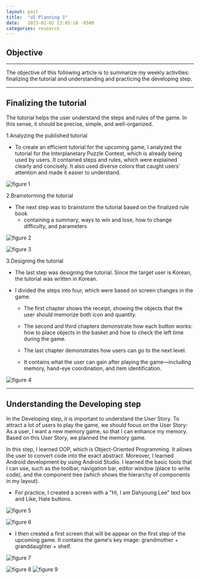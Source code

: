 ```yaml
---
layout: post
title:  "UI Planning 3"
date:   2023-02-02 13:05:10 -0500
categories: research
---
```


## Objective

---
The objective of this following article is to summarize my weekly activities: finalizing the tutorial and understanding and practicing the developing step.

---

## Finalizing the tutorial

The tutorial helps the user understand the steps and rules of the game. In this sense, it should be precise, simple, and well-organized.

1.Analyzing the published tutorial

- To create an efficient tutorial for the upcoming game, I analyzed the tutorial for the Interplanetary Puzzle Contest, which is already being used by users. It contained steps and rules, which were explained clearly and concisely. It also used diverse colors that caught users' attention and made it easier to understand.

![figure 1](https://res.cloudinary.com/da7rg3ojv/image/upload/v1675458680/%EC%8A%A4%ED%81%AC%EB%A6%B0%EC%83%B7_2023-02-03_%EC%98%A4%ED%9B%84_4.11.16_dpewrz.png)

2.Brainstorming the tutorial

- The next step was to brainstorm the tutorial based on the finalized rule book
  - containing a summary, ways to win and lose, how to change difficulty, and parameters

![figure 2](https://res.cloudinary.com/da7rg3ojv/image/upload/v1675459071/%EC%8A%A4%ED%81%AC%EB%A6%B0%EC%83%B7_2023-02-03_%EC%98%A4%ED%9B%84_4.17.47_omqvv0.png)

![figure 3](https://res.cloudinary.com/da7rg3ojv/image/upload/v1675459107/%EC%8A%A4%ED%81%AC%EB%A6%B0%EC%83%B7_2023-02-03_%EC%98%A4%ED%9B%84_4.18.23_h80daw.png)

3.Designing the tutorial

- The last step was designing the tutorial. Since the target user is Korean, the tutorial was written in Korean.

- I divided the steps into four, which were based on screen changes in the game.

  - The first chapter shows the receipt, showing the objects that the user should memorize both icon and quantity.

  - The second and third chapters demonstrate how each button works: how to place objects in the basket and how to check the left time during the game.

  - The last chapter demonstrates how users can go to the next level.

  - It contains what the user can gain after playing the game—including memory, hand-eye coordination, and item identification.

![figure 4](https://res.cloudinary.com/da7rg3ojv/image/upload/v1675459146/%EC%8A%A4%ED%81%AC%EB%A6%B0%EC%83%B7_2023-02-03_%EC%98%A4%ED%9B%84_4.19.03_jg6r4p.png)

---

## Understanding the Developing step

In the Developing step, it is important to understand the User Story. To attract a lot of users to play the game, we should focus on the User Story: As a user, I want a new memory game, so that I can enhance my memory. Based on this User Story, we planned the memory game.

In this step, I learned OOP, which is Object-Oriented Programming. It allows the user to convert code into the exact abstract. Moreover, I learned Android development by using Android Studio. I learned the basic tools that I can use, such as the toolbar, navigation bar, editor window (place to write code), and the component tree (which shows the hierarchy of components in my layout).

- For practice, I created a screen with a "Hi, I am Dahyoung Lee" text box and Like, Hate buttons.

![figure 5](https://res.cloudinary.com/da7rg3ojv/image/upload/v1675461916/%EC%8A%A4%ED%81%AC%EB%A6%B0%EC%83%B7_2023-02-03_%EC%98%A4%ED%9B%84_5.05.13_xth3cd.png)

![figure 6]()

- I then created a first screen that will be appear on the first step of the upcoming game. It contains the game's key image: grandmother + granddaughter + shelf.

![figure 7](https://res.cloudinary.com/da7rg3ojv/image/upload/v1675460830/%EC%8A%A4%ED%81%AC%EB%A6%B0%EC%83%B7_2023-02-03_%EC%98%A4%ED%9B%84_4.47.06_ikm1f0.png)

![figure 8](https://res.cloudinary.com/da7rg3ojv/image/upload/v1675460883/%EC%8A%A4%ED%81%AC%EB%A6%B0%EC%83%B7_2023-02-03_%EC%98%A4%ED%9B%84_4.47.59_cnotov.png)
![figure 9](https://res.cloudinary.com/da7rg3ojv/image/upload/v1675460892/%EC%8A%A4%ED%81%AC%EB%A6%B0%EC%83%B7_2023-02-03_%EC%98%A4%ED%9B%84_4.48.09_rkxq1u.png)
